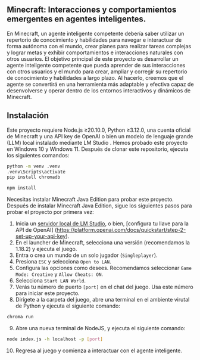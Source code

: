 ## Minecraft: Interacciones y comportamientos emergentes en agentes inteligentes.

En Minecraft, un agente inteligente competente debería saber utilizar un repertorio de conocimiento y habilidades para navegar e interactuar de forma autónoma con el mundo, crear planes para realizar tareas complejas y lograr metas y exhibir comportamientos e interacciones naturales con otros usuarios. El objetivo principal de este proyecto es desarrollar un agente inteligente competente que pueda aprender de sus interacciones con otros usuarios y el mundo para crear, ampliar y corregir su repertorio de conocimiento y habilidades a largo plazo. Al hacerlo, creemos que el agente se convertirá en una herramienta más adaptable y efectiva capaz de desenvolverse y operar dentro de los entornos interactivos y dinámicos de Minecraft.

## Instalación

Este proyecto requiere Node.js ≥20.10.0, Python ≥3.12.0, una cuenta oficial de Minecraft y una API key de OpenAI o bien un modelo de lenguaje grande (LLM) local instalado mediante LM Studio . Hemos probado este proyecto en Windows 10 y Windows 11. Después de clonar este repositorio, ejecuta los siguientes comandos:

```bash
python -m venv .venv
.venv\Scripts\activate
pip install chromadb
```

```bash
npm install
```

Necesitas instalar Minecraft Java Edition para probar este proyecto. Después de instalar Minecraft Java Edition, sigue los siguientes pasos para probar el proyecto por primera vez:

1. Inicia un [servidor local de LM Studio](https://lmstudio.ai/docs/local-server), o bien, [configura tu llave para la API de OpenAI] (https://platform.openai.com/docs/quickstart/step-2-set-up-your-api-key).
2. En el launcher de Minecraft, selecciona una versión (recomendamos la 1.18.2) y ejecuta el juego.
3. Entra o crea un mundo de un solo jugador (`Singleplayer`).
4. Presiona `ESC` y selecciona `Open to LAN`.
5. Configura las opciones como desees. Recomendamos seleccionar `Game Mode: Creative` y `Allow Cheats: ON`.
6. Selecciona `Start LAN World`.
7. Verás tu número de puerto `[port]` en el chat del juego. Usa este número para iniciar este proyecto.
8. Dirígete a la carpeta del juego, abre una terminal en el ambiente virutal de Python y ejecuta el siguiente comando:
```bash
chroma run
```
9. Abre una nueva terminal de NodeJS, y ejecuta el siguiente comando:
```bash
node index.js -h localhost -p [port]
```
10. Regresa al juego y comienza a interactuar con el agente inteligente.
